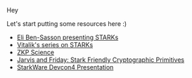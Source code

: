 Hey

Let's start putting some resources here :) 

* [Eli Ben-Sasson presenting STARKs](https://www.youtube.com/watch?v=HJ9K_o-RRSY)
* [Vitalik's series on STARKs](https://vitalik.ca/general/2017/11/09/starks_part_1.html)
* [ZKP Science](https://zkp.science)
* [Jarvis and Friday: Stark Friendly Cryptographic Primitives](https://www.esat.kuleuven.be/cosic/jarvis-and-friday-stark-friendly-cryptographic-primitives/)
* [StarkWare Devcon4 Presentation](https://github.com/ZeroKnowledgefm/STARKs/blob/master/docs/StarkWareDevcon4Presentation.pdf)

